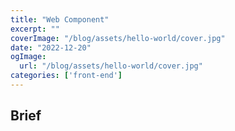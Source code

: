 ```yaml
---
title: "Web Component"
excerpt: ""
coverImage: "/blog/assets/hello-world/cover.jpg"
date: "2022-12-20"
ogImage:
  url: "/blog/assets/hello-world/cover.jpg"
categories: ['front-end']
---
```


## Brief

## 